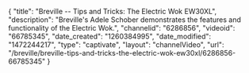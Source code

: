 {
    "title": "Breville -- Tips and Tricks: The Electric Wok EW30XL",
    "description": "Breville's Adele Schober demonstrates the features and functionality of the Electric Wok.",
    "channelid": "6286856",
    "videoid": "66785345",
    "date_created": "1260384995",
    "date_modified": "1472244217",
    "type": "captivate",
    "layout": "channelVideo",
    "url": "\/breville\/breville-tips-and-tricks-the-electric-wok-ew30xl\/6286856-66785345"
}